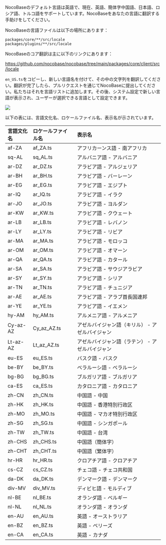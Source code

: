 NocoBaseのデフォルト言語は英語で、現在、英語、簡体字中国語、日本語、ロシア語、トルコ語をサポートしています。NocoBaseをあなたの言語に翻訳する手助けをしてください。

NocoBaseの言語ファイルは以下の場所にあります：

```shell
packages/core/**/src/locale
packages/plugins/**/src/locale
```

NocoBaseのコア翻訳は主に以下のリンクにあります：

https://github.com/nocobase/nocobase/tree/main/packages/core/client/src/locale

`en_US.ts`をコピーし、新しい言語名を付けて、その中の文字列を翻訳してください。翻訳が完了したら、プルリクエストを通じてNocoBaseに提出してください。私たちはそれを言語リストに追加します。その後、システム設定で新しい言語が表示され、ユーザーが選択できる言語として設定できます。

<img src="./translations/enabled-languages.jpg" style="max-width: 800px;"/>

以下の表には、言語文化名、ロケールファイル名、表示名が示されています。

| 言語文化名           | ロケールファイル名 | 表示名                           |
| :-------------------- | :--------------- | :---------------------------- |
| af-ZA                 | af_ZA.ts         | アフリカーンス語 - 南アフリカ      |
| sq-AL                 | sq_AL.ts         | アルバニア語 - アルバニア            |
| ar-DZ                 | ar_DZ.ts         | アラビア語 - アルジェリア              |
| ar-BH                 | ar_BH.ts         | アラビア語 - バーレーン              |
| ar-EG                 | ar_EG.ts         | アラビア語 - エジプト                |
| ar-IQ                 | ar_IQ.ts         | アラビア語 - イラク                 |
| ar-JO                 | ar_JO.ts         | アラビア語 - ヨルダン               |
| ar-KW                 | ar_KW.ts         | アラビア語 - クウェート               |
| ar-LB                 | ar_LB.ts         | アラビア語 - レバノン              |
| ar-LY                 | ar_LY.ts         | アラビア語 - リビア                |
| ar-MA                 | ar_MA.ts         | アラビア語 - モロッコ              |
| ar-OM                 | ar_OM.ts         | アラビア語 - オマーン                 |
| ar-QA                 | ar_QA.ts         | アラビア語 - カタール                |
| ar-SA                 | ar_SA.ts         | アラビア語 - サウジアラビア         |
| ar-SY                 | ar_SY.ts         | アラビア語 - シリア                |
| ar-TN                 | ar_TN.ts         | アラビア語 - チュニジア              |
| ar-AE                 | ar_AE.ts         | アラビア語 - アラブ首長国連邦 |
| ar-YE                 | ar_YE.ts         | アラビア語 - イエメン                |
| hy-AM                 | hy_AM.ts         | アルメニア語 - アルメニア            |
| Cy-az-AZ              | Cy_az_AZ.ts      | アゼルバイジャン語（キリル） - アゼルバイジャン |
| Lt-az-AZ              | Lt_az_AZ.ts      | アゼルバイジャン語（ラテン） - アゼルバイジャン    |
| eu-ES                 | eu_ES.ts         | バスク語 - バスク               |
| be-BY                 | be_BY.ts         | ベラルーシ語 - ベラルーシ          |
| bg-BG                 | bg_BG.ts         | ブルガリア語 - ブルガリア          |
| ca-ES                 | ca_ES.ts         | カタロニア語 - カタロニア             |
| zh-CN                 | zh_CN.ts         | 中国語 - 中国               |
| zh-HK                 | zh_HK.ts         | 中国語 - 香港特別行政区       |
| zh-MO                 | zh_MO.ts         | 中国語 - マカオ特別行政区           |
| zh-SG                 | zh_SG.ts         | 中国語 - シンガポール           |
| zh-TW                 | zh_TW.ts         | 中国語 - 台湾              |
| zh-CHS                | zh_CHS.ts        | 中国語（簡体字）          |
| zh-CHT                | zh_CHT.ts        | 中国語（繁体字）         |
| hr-HR                 | hr_HR.ts         | クロアチア語 - クロアチア            |
| cs-CZ                 | cs_CZ.ts         | チェコ語 - チェコ共和国        |
| da-DK                 | da_DK.ts         | デンマーク語 - デンマーク              |
| div-MV                | div_MV.ts        | ディビヒ語 - モルディブ            |
| nl-BE                 | nl_BE.ts         | オランダ語 - ベルギー               |
| nl-NL                 | nl_NL.ts         | オランダ語 - オランダ       |
| en-AU                 | en_AU.ts         | 英語 - オーストラリア           |
| en-BZ                 | en_BZ.ts         | 英語 - ベリーズ              |
| en-CA                 | en_CA.ts         | 英語 - カナダ              |

